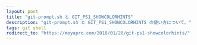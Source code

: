 ```yaml
---
layout: post
title: "git-prompt.sh と GIT_PS1_SHOWCOLORHINTS"
description: "git-prompt.sh と GIT_PS1_SHOWCOLORHINTS の使い方について。"
tags: git shell
redirect_to: "https://moyapro.com/2018/01/28/git-ps1-showcolorhints/"
---
```


